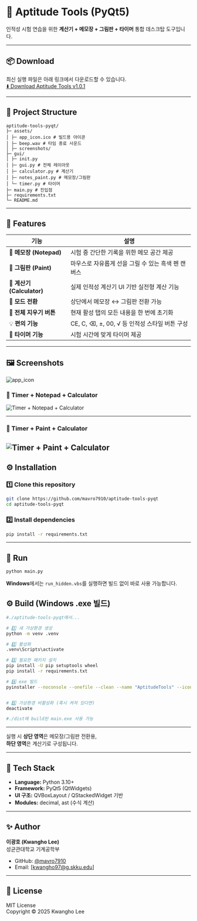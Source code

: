 # 🧮 Aptitude Tools (PyQt5)

인적성 시험 연습을 위한 **계산기 + 메모장 + 그림판 + 타이머** 통합 데스크탑 도구입니다.

---

## 📦 Download
최신 실행 파일은 아래 링크에서 다운로드할 수 있습니다.  
[⬇️ Download Aptitude Tools v1.0.1](https://github.com/mavro7910/aptitude-tools-pyqt/releases/latest)

---

## 📁 Project Structure

```
aptitude-tools-pyqt/
├─ assets/
│ ├─ app_icon.ico # 빌드용 아이콘
│ ├─ beep.wav # 타임 종료 사운드
│ ├─ screenshots/
├─ gui/
│ ├─ init.py
│ ├─ gui.py # 전체 레이아웃
│ ├─ calculator.py # 계산기
│ ├─ notes_paint.py # 메모장/그림판
│ └─ timer.py # 타이머
├─ main.py # 진입점
├─ requirements.txt
└─ README.md
```

---

## 📌 Features

| 기능 | 설명 |
|------|------|
| 🧾 **메모장 (Notepad)** | 시험 중 간단한 기록을 위한 메모 공간 제공 |
| 🎨 **그림판 (Paint)** | 마우스로 자유롭게 선을 그릴 수 있는 흑색 펜 캔버스 |
| 🧮 **계산기 (Calculator)** | 실제 인적성 계산기 UI 기반 실전형 계산 기능 |
| 🔄 **모드 전환** | 상단에서 메모장 ↔ 그림판 전환 가능 |
| 🧹 **전체 지우기 버튼** | 현재 활성 탭의 모든 내용을 한 번에 초기화 |
| 💡 **편의 기능** | CE, C, ⌫, ±, 00, √ 등 인적성 스타일 버튼 구성 |
| 🧠 **타이머 기능** | 시험 시간에 맞게 타이머 제공 |

---

## 🖼️ Screenshots

![app_icon](./assets/app_icon.ico)

### 🧾 Timer + Notepad + Calculator
![Timer + Notepad + Calculator](./assets/screenshots/notepad_calculator_251011.jpg)

---

### 🎨 Timer + Paint + Calculator
![Timer + Paint + Calculator](./assets/screenshots/paint_calculator_251011.jpg)
---

## ⚙️ Installation

### 1️⃣ Clone this repository
```bash
git clone https://github.com/mavro7910/aptitude-tools-pyqt
cd aptitude-tools-pyqt
```

### 2️⃣ Install dependencies
```bash
pip install -r requirements.txt
```

---

## 🚀 Run
```bash
python main.py
```

**Windows**에서는 `run_hidden.vbs`를 실행하면 빌드 없이 바로 사용 가능합니다.


## ⚙️ Build (Windows .exe 빌드)

```bash
#./aptitude-tools-pyqt에서...

# 1️⃣ 새 가상환경 생성
python -m venv .venv

# 2️⃣ 활성화
.venv\Scripts\activate

# 3️⃣ 필요한 패키지 설치
pip install -U pip setuptools wheel
pip install -r requirements.txt

# 4️⃣ exe 빌드
pyinstaller --noconsole --onefile --clean --name "AptitudeTools" --icon "assets/app_icon.ico" --add-data "assets;assets" --hidden-import PyQt5.QtMultimedia --collect-submodules PyQt5.QtMultimedia main.py


# 5️⃣ 가상환경 비활성화 (혹시 켜져 있다면)
deactivate

#./dist에 build된 main.exe 사용 가능
```

---

실행 시 **상단 영역**은 메모장/그림판 전환용,  
**하단 영역**은 계산기로 구성됩니다.

---

## 🧠 Tech Stack
- **Language:** Python 3.10+
- **Framework:** PyQt5 (QtWidgets)
- **UI 구조:** QVBoxLayout / QStackedWidget 기반
- **Modules:** decimal, ast (수식 계산)

---

## ✨ Author
**이광호 (Kwangho Lee)**  
성균관대학교 기계공학부  

- GitHub: [@mavro7910](https://github.com/mavro7910)  
- Email: [kwangho97@g.skku.edu]

---

## 📜 License
MIT License  
Copyright © 2025 Kwangho Lee
